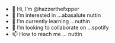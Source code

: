 - 👋 Hi, I’m @hazzerthefxpper
- 👀 I’m interested in ...abasalute nuttin
- 🌱 I’m currently learning ...nuthin
- 💞️ I’m looking to collaborate on ...spotify
- 📫 How to reach me ... nuttin

<!---




hazzerthefxpper/hazzerthefxpper is a ✨ special ✨ repository because its `README.md` (this file) appears on your GitHub profile.
You can click the Preview link to take a look at your changes.
--->



